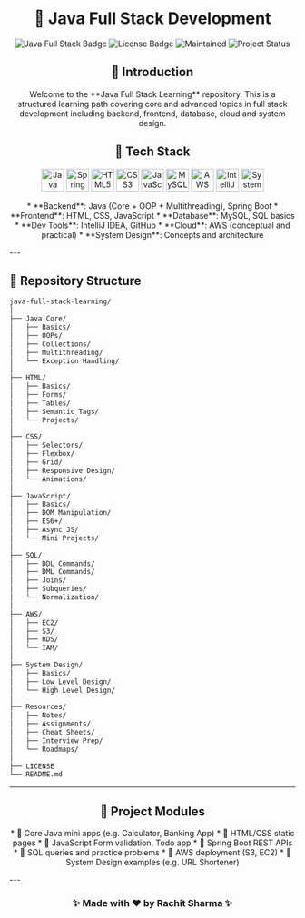 <h1 align="center">🚀 Java Full Stack Development</h1>

<p align="center">
  <img src="https://img.shields.io/badge/Java-Full%20Stack-blue" alt="Java Full Stack Badge">
  <img src="https://img.shields.io/badge/License-MIT-green.svg" alt="License Badge">
  <img src="https://img.shields.io/badge/Maintained-Yes-brightgreen" alt="Maintained">
  <img src="https://img.shields.io/badge/Status-Active-brightgreen" alt="Project Status">
</p>

 <h2 align="center"> 📖 Introduction </h2>
<p align="center">
Welcome to the **Java Full Stack Learning** repository. This is a structured learning path covering core and advanced topics in full stack development including backend, frontend, database, cloud and system design.
</p>

 <h2 align="center"> 🧰 Tech Stack </h2>
<p align="center">
  <img src="https://cdn.jsdelivr.net/gh/devicons/devicon/icons/java/java-original.svg" alt="Java" width="40" height="40"/>
  <img src="https://cdn.jsdelivr.net/gh/devicons/devicon/icons/spring/spring-original.svg" alt="Spring Boot" width="40" height="40"/>
  <img src="https://cdn.jsdelivr.net/gh/devicons/devicon/icons/html5/html5-original.svg" alt="HTML5" width="40" height="40"/>
  <img src="https://cdn.jsdelivr.net/gh/devicons/devicon/icons/css3/css3-original.svg" alt="CSS3" width="40" height="40"/>
  <img src="https://cdn.jsdelivr.net/gh/devicons/devicon/icons/javascript/javascript-original.svg" alt="JavaScript" width="40" height="40"/>
  <img src="https://cdn.jsdelivr.net/gh/devicons/devicon/icons/mysql/mysql-original.svg" alt="MySQL" width="40" height="40"/>
  <img src="https://img.icons8.com/color/48/000000/amazon-web-services.png" alt="AWS" width="40" height="40"/>
  <img src="https://cdn.jsdelivr.net/gh/devicons/devicon/icons/intellij/intellij-original.svg" alt="IntelliJ IDEA" width="40" height="40"/>
  <img src="https://cdn-icons-png.flaticon.com/512/1234/1234609.png" alt="System Design" width="40" height="40"/>
</p>
<p align="center">
* **Backend**: Java (Core + OOP + Multithreading), Spring Boot
* **Frontend**: HTML, CSS, JavaScript
* **Database**: MySQL, SQL basics
* **Dev Tools**: IntelliJ IDEA, GitHub
* **Cloud**: AWS (conceptual and practical)
* **System Design**: Concepts and architecture
</p>
---

<h2> 📁 Repository Structure </h2>

```bash
java-full-stack-learning/
│
├── Java Core/
│   ├── Basics/
│   ├── OOPs/
│   ├── Collections/
│   ├── Multithreading/
│   └── Exception Handling/
│
├── HTML/
│   ├── Basics/
│   ├── Forms/
│   ├── Tables/
│   ├── Semantic Tags/
│   └── Projects/
│
├── CSS/
│   ├── Selectors/
│   ├── Flexbox/
│   ├── Grid/
│   ├── Responsive Design/
│   └── Animations/
│
├── JavaScript/
│   ├── Basics/
│   ├── DOM Manipulation/
│   ├── ES6+/
│   ├── Async JS/
│   └── Mini Projects/
│
├── SQL/
│   ├── DDL Commands/
│   ├── DML Commands/
│   ├── Joins/
│   ├── Subqueries/
│   └── Normalization/
│
├── AWS/
│   ├── EC2/
│   ├── S3/
│   ├── RDS/
│   └── IAM/
│
├── System Design/
│   ├── Basics/
│   ├── Low Level Design/
│   └── High Level Design/
│
├── Resources/
│   ├── Notes/
│   ├── Assignments/
│   ├── Cheat Sheets/
│   ├── Interview Prep/
│   └── Roadmaps/
│
├── LICENSE
└── README.md
```

---

<h2 align="center"> 🧪 Project Modules </h2>
<p align="center">
* 🔸 Core Java mini apps (e.g. Calculator, Banking App)
* 🔸 HTML/CSS static pages
* 🔸 JavaScript Form validation, Todo app
* 🔸 Spring Boot REST APIs
* 🔸 SQL queries and practice problems
* 🔸 AWS deployment (S3, EC2)
* 🔸 System Design examples (e.g. URL Shortener)
</p>
---

<p align="center">
<h3 align="center">✨ Made with ❤️ by Rachit Sharma ✨</h3>
 </p>
